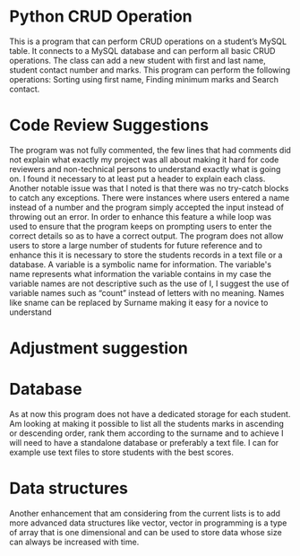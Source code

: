 # Python CRUD Operation

This is a program that can perform CRUD operations on a student’s MySQL table. It connects to a MySQL database and can perform all basic CRUD operations. The class can add a new student with first and last name, student contact number and marks. This program can perform the following operations: Sorting using first name, Finding minimum marks and Search contact.

# Code Review Suggestions
The program was not fully commented, the few lines that had comments did not explain what exactly my project was all about making it hard for code reviewers and non-technical persons to understand exactly what is going on. I found it necessary to at least put a header to explain each class.  
Another notable issue was that I noted is that there was no try-catch blocks to catch any exceptions. There were instances where users entered a name instead of a number and the program simply accepted the input instead of throwing out an error. In order to enhance this feature a while loop was used to ensure that the program keeps on prompting users to enter the correct details so as to have a correct output. 
The program does not allow users to store a large number of students for future reference and to enhance this it is necessary to store the students records in a text file or a database.
A variable is a symbolic name for information. The variable's name represents what information the variable contains in my case the variable names are not descriptive such as the use of I, I suggest the use of variable names such as “count” instead of letters with no meaning. Names like sname can be replaced by Surname making it easy for a novice to understand

# Adjustment suggestion
# Database
As at now this program does not have a dedicated storage for each student. Am looking at making it possible to list all the students marks in ascending or descending order, rank them according to the surname and to achieve I will need to have a standalone database or preferably a text file.
I can for example use text files to store students with the best scores.
# Data structures
Another enhancement that am considering from the current lists is to add more advanced data structures like vector, vector in programming is a type of array that is one dimensional and can be used to store data whose size can always be increased with time.
